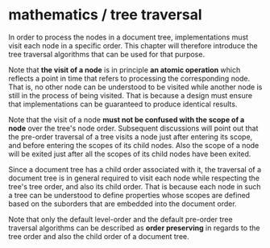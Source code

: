 
# mathematics / tree traversal

In order to process the nodes in a document tree, implementations must visit
each node in a specific order. This chapter will therefore introduce the tree
traversal algorithms that can be used for that purpose.

Note that **the visit of a node** is in principle **an atomic operation** which
reflects a point in time that refers to processing the corresponding node. That
is, no other node can be understood to be visited while another node is still
in the process of being visited. That is because a design must ensure that
implementations can be guaranteed to produce identical results.

Note that the visit of a node **must not be confused with the scope of a node**
over the tree's node order. Subsequent discussions will point out that the
pre-order traversal of a tree visits a node just after entering its scope,
and before entering the scopes of its child nodes. Also the scope of a node
will be exited just after all the scopes of its child nodes have been exited.

Since a document tree has a child order associated with it, the traversal of
a document tree is in general required to visit each node while respecting the
tree's tree order, and also its child order. That is because each node in such
a tree can be understood to define properties whose scopes are defined based
on the suborders that are embedded into the document order.

Note that only the default level-order and the default pre-order tree traversal
algorithms can be described as **order preserving** in regards to the tree order
and also the child order of a document tree.
